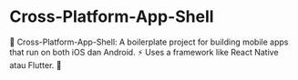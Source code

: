 # Cross-Platform-App-Shell
📱 Cross-Platform-App-Shell: A boilerplate project for building mobile apps that run on both iOS dan Android. ⚡ Uses a framework like React Native atau Flutter. 🚀
